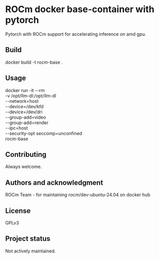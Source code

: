 # ROCm docker base-container with pytorch

Pytorch with ROCm support for accelerating inference on amd gpu.

## Build
docker build -t rocm-base .

## Usage
docker run -it --rm \
 -v /opt/llm-dl:/opt/llm-dl \
 --network=host \
 --device=/dev/kfd \
 --device=/dev/dri \
 --group-add=video \
 --group-add=render \
 --ipc=host \
 --security-opt seccomp=unconfined \
 rocm-base

## Contributing
Always welcome.

## Authors and acknowledgment
ROCm Team - for maintaining rocm/dev-ubuntu-24.04 on docker hub

## License
GPLv3

## Project status
Not actively maintained.
